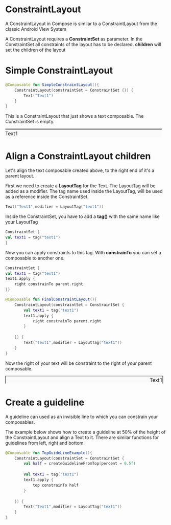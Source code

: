 # ConstraintLayout
A ConstraintLayout in Compose is similar to a ConstraintLayout from the classic Android View System

A ConstraintLayout requires a **ConstraintSet** as parameter. In the ConstraintSet all constraints of the layout has to be declared. **children** will set the children of the layout 

# Simple ConstraintLayout

```kotlin
@Composable fun SimpleConstraintLayout(){
    ConstraintLayout(constraintSet = ConstraintSet {}) {
        Text("Text1")
    }
}
```
This is a ConstraintLayout that just shows a text composable. The ConstraintSet is empty.

<p align="left">
  <img src ="../../images/layout/constraintlayout/simplelayout.png" />
</p>

# Align a ConstraintLayout children
Let's align the text composable created above, to the right end of it's a parent layout.

First we need to create a **LayoutTag** for the Text. The LayoutTag will be added as a modifier. The tag name used inside the LayoutTag, will be used as a reference inside the ConstraintSet.

```kotlin
Text("Text1",modifier = LayoutTag("text1"))
```

Inside the ConstraintSet, you have to add a **tag()** with the same name like your LayoutTag 
```kotlin
ConstraintSet {
val text1 = tag("text1")
}
```

Now you can apply constraints to this tag. With **constrainTo** you can set a composable to another one. 

```kotlin
ConstraintSet {
val text1 = tag("text1")
text1.apply {
    right constrainTo parent.right
}}
```

```kotlin
@Composable fun FinalConstraintLayout(){
    ConstraintLayout(constraintSet = ConstraintSet {
        val text1 = tag("text1")
        text1.apply {
            right constrainTo parent.right
        }

    }) {
        Text("Text1",modifier = LayoutTag("text1"))
    }
}
```

Now the right of your text will be constraint to the right of your parent composable.
<p align="left">
  <img src ="../../images/layout/constraintlayout/constrainParentend.png" />
</p>

# Create a guideline

A guideline can used as an invisible line to which you can constrain your composables.

The example below shows how to create a guideline at 50% of the height of the ConstraintLayout and align a Text to it.
There are similar functions for guidelines from left, right and bottom.

```kotlin
@Composable fun TopGuideLineExample(){
    ConstraintLayout(constraintSet = ConstraintSet {
        val half = createGuidelineFromTop(percent = 0.5f)

        val text1 = tag("text1")
        text1.apply {
            top constrainTo half
        }

    }) {
        Text("Text1",modifier = LayoutTag("text1"))
    }
}
```